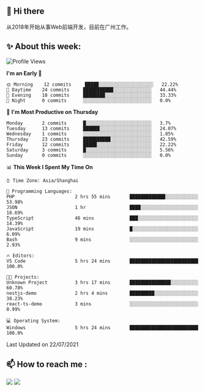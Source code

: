 ## 👋 Hi there

从2018年开始从事Web前端开发，目前在广州工作。

<!--![](https://github-readme-stats.vercel.app/api?username=fxpixels&theme=graywhite&hide_border=true)
![](https://github-readme-stats.vercel.app/api/top-langs/?username=fxpixels&hide_border=true&layout=compact)
-->
<!--
<img src="https://github-readme-stats.vercel.app/api?username=fxpixels&theme=graywhite&hide_border=true" width="500" alt=""/>
<img src="https://github-readme-stats.vercel.app/api/top-langs/?username=fxpixels&hide_border=true&layout=compact" width="300" alt=""/>
-->
## ✨ About this week:
<!--START_SECTION:waka-->
![Profile Views](http://img.shields.io/badge/Profile%20Views-2-blue)

**I'm an Early 🐤** 

```text
🌞 Morning    12 commits     █████░░░░░░░░░░░░░░░░░░░░   22.22% 
🌆 Daytime    24 commits     ███████████░░░░░░░░░░░░░░   44.44% 
🌃 Evening    18 commits     ████████░░░░░░░░░░░░░░░░░   33.33% 
🌙 Night      0 commits      ░░░░░░░░░░░░░░░░░░░░░░░░░   0.0%

```
📅 **I'm Most Productive on Thursday** 

```text
Monday       2 commits      █░░░░░░░░░░░░░░░░░░░░░░░░   3.7% 
Tuesday      13 commits     ██████░░░░░░░░░░░░░░░░░░░   24.07% 
Wednesday    1 commits      ░░░░░░░░░░░░░░░░░░░░░░░░░   1.85% 
Thursday     23 commits     ██████████░░░░░░░░░░░░░░░   42.59% 
Friday       12 commits     █████░░░░░░░░░░░░░░░░░░░░   22.22% 
Saturday     3 commits      █░░░░░░░░░░░░░░░░░░░░░░░░   5.56% 
Sunday       0 commits      ░░░░░░░░░░░░░░░░░░░░░░░░░   0.0%

```


📊 **This Week I Spent My Time On** 

```text
⌚︎ Time Zone: Asia/Shanghai

💬 Programming Languages: 
PHP                      2 hrs 55 mins       █████████████░░░░░░░░░░░░   53.98% 
JSON                     1 hr                ████░░░░░░░░░░░░░░░░░░░░░   18.69% 
TypeScript               46 mins             ███░░░░░░░░░░░░░░░░░░░░░░   14.39% 
JavaScript               19 mins             █░░░░░░░░░░░░░░░░░░░░░░░░   6.09% 
Bash                     9 mins              ░░░░░░░░░░░░░░░░░░░░░░░░░   2.93%

🔥 Editors: 
VS Code                  5 hrs 24 mins       █████████████████████████   100.0%

🐱‍💻 Projects: 
Unknown Project          3 hrs 17 mins       ███████████████░░░░░░░░░░   60.78% 
nestjs-demo              2 hrs 4 mins        █████████░░░░░░░░░░░░░░░░   38.23% 
react-ts-demo            3 mins              ░░░░░░░░░░░░░░░░░░░░░░░░░   0.99%

💻 Operating System: 
Windows                  5 hrs 24 mins       █████████████████████████   100.0%

```


 Last Updated on 22/07/2021
<!--END_SECTION:waka-->

## :mailbox: How to reach me : 

[<img src="https://img.icons8.com/bubbles/50/000000/gmail.png"/>](mailto:iampcfox@gmail.com)
[<img target="_blank" src="https://img.icons8.com/bubbles/50/000000/github.png">](https://github.com/FxPixels)



<!-- ![Visitor Badge](https://visitor-badge.laobi.icu/badge?page_id=fxpixels) -->

<!--
**FxPixels/FxPixels** is a ✨ _special_ ✨ repository because its `README.md` (this file) appears on your GitHub profile.

Here are some ideas to get you started:

- 🔭 I’m currently working on ...
- 🌱 I’m currently learning ...
- 👯 I’m looking to collaborate on ...
- 🤔 I’m looking for help with ...
- 💬 Ask me about ...
- 📫 How to reach me: ...
- 😄 Pronouns: ...
- ⚡ Fun fact: ...
-->
